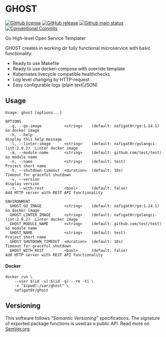 # GHOST
[![GitHub license][License img]][License src] [![GitHub release][Release img]][Release src] [![Github main status][Github main status badge]][Github main status src] [![Conventional Commits][Conventional commits badge]][Conventional commits src]

Go High-level Open Service Templater

GHOST creates in working dir fully functional microservice with basic functionality:

- Ready to use Makefile
- Ready to use docker-compose with override template
- Kubernetes livecycle compatible healthchecks
- Log level changing by HTTP-request
- Easy configurable logs (plain text|JSON)

## Usage

```shell
Usage: ghost [options...]

OPTIONS
  -g, --go-image          <string>    (default: nafigat0r/go:1.24.1)            Go docker image
  -h, --help                                                                    display this help message
  -l, --linter-image      <string>    (default: nafigat0r/golangci-lint:2.0.2)  Linter docker image
  -m, --module-name       <string>    (default: github.com/test/test)           Go module name
  -n, --name              <string>    (default: test)                           Project short name
  -t, --shutdown-timeout  <duration>  (default: 10s)                            Timeout for graceful shutdown
  -v, --version                                                                 display version
  -r, --with-rest         <bool>      (default: false)                          Add HTTP server with REST API functionality

ENVIRONMENT
  GHOST_GO_IMAGE          <string>    (default: nafigat0r/go:1.24.1)            Go docker image
  GHOST_LINTER_IMAGE      <string>    (default: nafigat0r/golangci-lint:2.0.2)  Linter docker image
  GHOST_MODULE_NAME       <string>    (default: github.com/test/test)           Go module name
  GHOST_NAME              <string>    (default: test)                           Project short name
  GHOST_SHUTDOWN_TIMEOUT  <duration>  (default: 10s)                            Timeout for graceful shutdown
  GHOST_WITH_REST         <bool>      (default: false)                          Add HTTP server with REST API functionality
```

#### Docker
```shell
docker run \
    --user $(id -u):$(id -g) --rm -ti \
    -v "$(pwd):/var/ghost" \
    nafigat0r/ghost
```

## Versioning
This software follows *"Semantic Versioning"* specifications. The signature of exported package functions is used
as a public API. Read more on [SemVer.org][semver src].


[License img]: https://img.shields.io/github/license/nafigator/ghost?color=teal
[License src]: https://www.tldrlegal.com/license/mit-license
[Release img]: https://img.shields.io/github/v/tag/nafigator/ghost?logo=github&color=teal&filter=!*/*
[Release src]: https://github.com/nafigator/ghost
[Github main status src]: https://github.com/nafigator/ghost/actions/workflows/daily.yml?query=branch%3Amain
[Github main status badge]: https://github.com/nafigator/ghost/actions/workflows/daily.yml/badge.svg?branch=main
[Conventional commits src]: https://conventionalcommits.org
[Conventional commits badge]: https://img.shields.io/badge/Conventional%20Commits-1.0.0-teal.svg
[semver src]: http://semver.org
